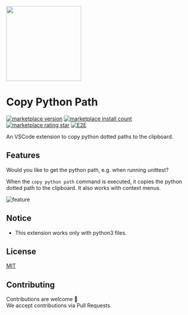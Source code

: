 <div><img src="https://github.com/kawamataryo/copy-python-path/blob/main/images/icon.png?raw=true" alt="" width="200"/></div>
  
# Copy Python Path
<a href="https://marketplace.visualstudio.com/items?itemName=kawamataryo.copy-python-dotted-path"><img alt="marketplace version" src="https://vsmarketplacebadge.apphb.com/version-short/kawamataryo.copy-python-dotted-path.svg"></a>
<a href="https://marketplace.visualstudio.com/items?itemName=kawamataryo.copy-python-dotted-path"><img alt="marketplace install count" src="https://vsmarketplacebadge.apphb.com/installs/kawamataryo.copy-python-dotted-path.svg"></a>
<a href="https://marketplace.visualstudio.com/items?itemName=kawamataryo.copy-python-dotted-path"><img alt="marketplace rating star" src="https://vsmarketplacebadge.apphb.com/rating-star/kawamataryo.copy-python-dotted-path.svg"></a>
[![E2E](https://github.com/kawamataryo/copy-python-path/actions/workflows/e2e-test.yml/badge.svg)](https://github.com/kawamataryo/copy-python-path/actions/workflows/e2e-test.yml)
  
An VSCode extension to copy python dotted paths to the clipboard.
  

## Features

Would you like to get the python path, e.g. when running unittest?  
  
  
When the `copy python path` command is executed, it copies the python dotted path to the clipboard. It also works with context menus.
  
![feature](https://i.gyazo.com/fe88befdaea034eff0adfd4caacd028f.gif)

## Notice
- This extension works only with python3 files.

## License

[MIT](https://github.com/kawamataryo/copy-python-path/blob/main/LICENSE)

## Contributing
Contributions are welcome 🎉  
We accept contributions via Pull Requests.
